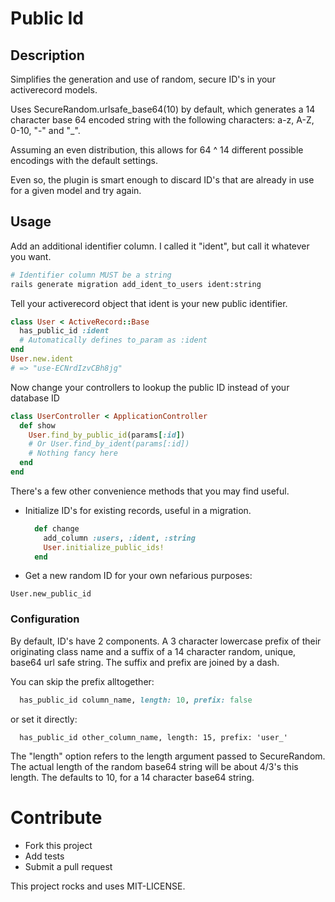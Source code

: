 # Public Id

## Description

Simplifies the generation and use of random, secure ID's in your activerecord models.

Uses SecureRandom.urlsafe_base64(10) by default, which generates a 14 character
base 64 encoded string with the following characters: a-z, A-Z, 0-10, "-" and "_".

Assuming an even distribution, this allows for 64 ^ 14 different possible encodings
with the default settings.

Even so, the plugin is smart enough to discard ID's that are already in use for
a given model and try again.

## Usage

Add an additional identifier column. I called it "ident", but call it whatever you want.
```sh
# Identifier column MUST be a string
rails generate migration add_ident_to_users ident:string
```

Tell your activerecord object that ident is your new public identifier.
```ruby
class User < ActiveRecord::Base
  has_public_id :ident
  # Automatically defines to_param as :ident
end
User.new.ident
# => "use-ECNrdIzvCBh8jg"

```

Now change your controllers to lookup the public ID instead of your database ID
```ruby
class UserController < ApplicationController
  def show
    User.find_by_public_id(params[:id])
    # Or User.find_by_ident(params[:id])
    # Nothing fancy here
  end
end
```

There's a few other convenience methods that you may find useful.

 * Initialize ID's for existing records, useful in a migration.

    ```ruby
      def change
        add_column :users, :ident, :string
        User.initialize_public_ids!
      end
    ```

  * Get a new random ID for your own nefarious purposes:

  ``` User.new_public_id ```

### Configuration

By default, ID's have 2 components.
A 3 character lowercase prefix of their originating class name and a suffix of a 14 character random, unique, base64 url safe string.
The suffix and prefix are joined by a dash.

You can skip the prefix alltogether:
```ruby
  has_public_id column_name, length: 10, prefix: false
```
or set it directly:
```
  has_public_id other_column_name, length: 15, prefix: 'user_'
```
The "length" option refers to the length argument passed to SecureRandom. The actual length
of the random base64 string will be about 4/3's this length. The defaults to 10, for a
14 character base64 string.

# Contribute

  * Fork this project
  * Add tests
  * Submit a pull request

This project rocks and uses MIT-LICENSE.
